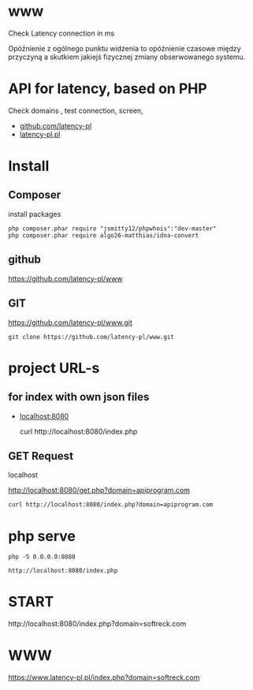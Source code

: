 # www
Check Latency connection in ms

Opóźnienie z ogólnego punktu widzenia to opóźnienie czasowe między przyczyną a skutkiem jakiejś fizycznej zmiany obserwowanego systemu.




# API for latency, based on PHP
Check domains , test connection, screen,

+ [github.com/latency-pl](https://github.com/latency-pl)
+ [latency-pl.pl](https://latency-pl.pl/)

# Install

## Composer
install packages

    php composer.phar require "jsmitty12/phpwhois":"dev-master"
    php composer.phar require algo26-matthias/idna-convert

## github

https://github.com/latency-pl/www

## GIT

https://github.com/latency-pl/www.git

    git clone https://github.com/latency-pl/www.git


# project URL-s

## for index with own json files

+ [localhost:8080](http://localhost:8080/)


    curl http://localhost:8080/index.php


## GET Request

localhost

[http://localhost:8080/get.php?domain=apiprogram.com](http://localhost:8080/get.php?domain=apiprogram.com)

    curl http://localhost:8080/index.php?domain=apiprogram.com


# php serve

    php -S 0.0.0.0:8080

    http://localhost:8080/index.php


# START

http://localhost:8080/index.php?domain=softreck.com


# WWW

https://www.latency-pl.pl/index.php?domain=softreck.com
